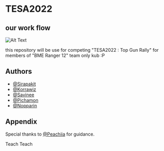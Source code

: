 # TESA2022
## our work flow
![Alt Text](https://media3.giphy.com/media/9M5jK4GXmD5o1irGrF/giphy.gif)

this repository will be use for competing "TESA2022 : Top Gun Rally" for members of "BME Ranger 12" team only kub :P

## Authors

- [@Sirapakit](https://www.github.com/octokatherine)
- [@Korrawiz](https://www.github.com/octokatherine)
- [@Savinee](https://www.github.com/octokatherine)
- [@Pichamon](https://www.github.com/octokatherine)
- [@Nopparin](https://www.github.com/octokatherine)



## Appendix

Special thanks to [@Peachiia](https://www.github.com/peachiia) for guidance.

Teach Teach

